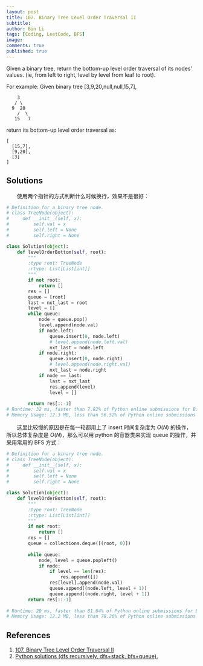 ```yaml
---
layout: post
title: 107. Binary Tree Level Order Traversal II
subtitle: 
author: Bin Li
tags: [Coding, LeetCode, BFS]
image: 
comments: true
published: true
---
```


Given a binary tree, return the bottom-up level order traversal of its nodes' values. (ie, from left to right, level by level from leaf to root).

For example:
Given binary tree [3,9,20,null,null,15,7],
```
    3
   / \
  9  20
    /  \
   15   7
```
return its bottom-up level order traversal as:
```
[
  [15,7],
  [9,20],
  [3]
]
```

## Solutions
　　使用两个指针的方式判断什么时候换行，效果不是很好：

```python
# Definition for a binary tree node.
# class TreeNode(object):
#     def __init__(self, x):
#         self.val = x
#         self.left = None
#         self.right = None

class Solution(object):
    def levelOrderBottom(self, root):
        """
        :type root: TreeNode
        :rtype: List[List[int]]
        """
        if not root:
            return []
        res = []
        queue = [root]
        last = nxt_last = root
        level = []
        while queue:
            node = queue.pop()
            level.append(node.val)
            if node.left:
                queue.insert(0, node.left)
                # level.append(node.left.val)
                nxt_last = node.left
            if node.right:
                queue.insert(0, node.right)
                # level.append(node.right.val)
                nxt_last = node.right
            if node == last:
                last = nxt_last
                res.append(level)
                level = []
            
        return res[::-1]
# Runtime: 32 ms, faster than 7.82% of Python online submissions for Binary Tree Level Order Traversal II.
# Memory Usage: 12.3 MB, less than 56.52% of Python online submissions for Binary Tree Level Order Traversal II.
```

　　这里比较慢的原因是在每一轮都用上了 insert 时间复杂度为 $O(N)$ 的操作，所以总体复杂度是 $O(N)$，那么可以用 python 的容器类来实现 queue 的操作，并采用常用的 BFS 方式：


```python
# Definition for a binary tree node.
# class TreeNode(object):
#     def __init__(self, x):
#         self.val = x
#         self.left = None
#         self.right = None

class Solution(object):
    def levelOrderBottom(self, root):
        """
        :type root: TreeNode
        :rtype: List[List[int]]
        """
        if not root:
            return []
        res = []
        queue = collections.deque([(root, 0)])
        
        while queue:
            node, level = queue.popleft()
            if node:
                if level == len(res):
                    res.append([])
                res[level].append(node.val)
                queue.append((node.left, level + 1))
                queue.append((node.right, level + 1))
        return res[::-1]
            
# Runtime: 20 ms, faster than 81.64% of Python online submissions for Binary Tree Level Order Traversal II.
# Memory Usage: 12.2 MB, less than 78.26% of Python online submissions for Binary Tree Level Order Traversal II.
```


## References
1. [107. Binary Tree Level Order Traversal II](https://leetcode.com/problems/binary-tree-level-order-traversal-ii/)
2. [Python solutions (dfs recursively, dfs+stack, bfs+queue).](https://leetcode.com/problems/binary-tree-level-order-traversal-ii/discuss/34978/Python-solutions-(dfs-recursively-dfs%2Bstack-bfs%2Bqueue).)